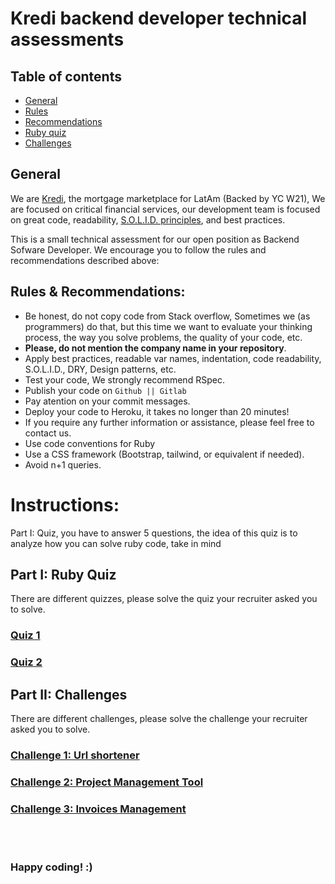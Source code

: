 # Kredi backend developer technical assessments
## Table of contents

- [General](#general)
- [Rules](#rules)
- [Recommendations](#recommendations)
- [Ruby quiz](#ruby-quiz)
- [Challenges](#challenges)

## General

We are [Kredi](https://www.kredi.mx), the mortgage marketplace for LatAm (Backed by YC W21), We are focused on critical financial services, our development team is focused on great code, readability, [S.O.L.I.D. principles](https://www.honeybadger.io/blog/ruby-solid-design-principles/#:~:text=The%20SOLID%20design%20principle%20includes,Liskov%20Substitution%20Principle), and best practices.

This is a small technical assessment for our open position as Backend Sofware Developer. We encourage you to follow the rules and recommendations described above:

## Rules & Recommendations:

- Be honest, do not copy code from Stack overflow, Sometimes we (as programmers) do that, but this time we want to evaluate your thinking process, the way you solve problems, the quality of your code, etc.
- **Please, do not mention the company name in your repository**.
- Apply best practices, readable var names, indentation, code readability, S.O.L.I.D., DRY, Design patterns, etc.
- Test your code, We strongly recommend RSpec.
- Publish your code on `Github || Gitlab`
- Pay atention on your commit messages.
- Deploy your code to Heroku, it takes no longer than 20 minutes!
- If you require any further information or assistance, please feel free to contact us.
- Use code conventions for Ruby
- Use a CSS framework (Bootstrap, tailwind, or equivalent if needed).
- Avoid n+1 queries.



# Instructions:

Part I: Quiz, you have to answer 5 questions, the idea of this quiz is to analyze how you can solve ruby code, take in mind


## Part I: Ruby Quiz

There are different quizzes, please solve the quiz your recruiter asked you to solve.

### [Quiz 1](https://github.com/kredimx/rspec-assessment)

### [Quiz 2](https://github.com/kredimx/rspec-assessment/tree/seniors/assessments-1)

## Part II: Challenges

There are different challenges, please solve the challenge your recruiter asked you to solve.

### [Challenge 1: Url shortener](a1/README.md)

### [Challenge 2: Project Management Tool](a2/README.md)

### [Challenge 3: Invoices Management](a3/README.md)

<br/>
<br/>

### Happy coding! :)